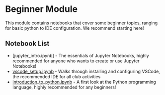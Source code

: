 # Beginner Module

This module contains notebooks that cover some beginner topics,
ranging for basic python to IDE configuration.
We recommend starting here!

## Notebook List

- [jupyter_intro.ipynb] - The essentials of Jupyter Notebooks, highly recommended for anyone who wants to create or use Jupyter Notebooks!
- [vscode_setup.ipynb](https://drive.google.com/file/d/1eajk8tnpyOuFe7yc2d2NqdN5ZSiLa-e7/view?usp=sharing) - Walks through installing and configuring VSCode, the recommended IDE for all club activities
- [introduction_to_python.ipynb](https://colab.research.google.com/drive/1d0hBF2AUQOCpeEbVJOd_B14RnGH867oQ?usp=sharing) - A first look at the Python programming language, highly recommended for any beginners!
